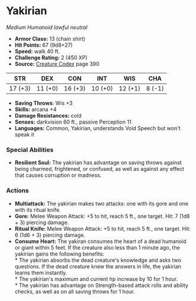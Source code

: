 # Yakirian

*Medium* *Humanoid* *lawful neutral*

- **Armor Class:** 13 (chain shirt)
- **Hit Points:** 67 (9d8+27)
- **Speed:** walk 40 ft.
- **Challenge Rating:** 2 (450 XP)
- **Source:** [Creature Codex](https://koboldpress.com/kpstore/product/creature-codex-for-5th-edition-dnd) page 390

| STR | DEX | CON | INT | WIS | CHA |
| --- | --- | --- | --- | --- | --- |
| 17 (+3) | 11 (+0) | 16 (+3) | 10 (+0) | 12 (+1) | 8 (-1) |

- **Saving Throws**: Wis +3
- **Skills:** arcana +4
- **Damage Resistances:** cold
- **Senses:** darkvision 60 ft., passive Perception 11
- **Languages:** Common, Yakirian, understands Void Speech but won't speak it

### Special Abilities

- **Resilient Soul:** The yakirian has advantage on saving throws against being charmed, frightened, or confused, as well as against any effect that causes corruption or madness.

### Actions

- **Multiattack:** The yakirian makes two attacks: one with its gore and one with its ritual knife.
- **Gore:** Melee Weapon Attack: +5 to hit, reach 5 ft., one target. Hit: 7 (1d8 + 3) piercing damage.
- **Ritual Knife:** Melee Weapon Attack: +5 to hit, reach 5 ft., one target. Hit: 6 (1d6 + 3) piercing damage.
- **Consume Heart:** The yakiran consumes the heart of a dead humanoid or giant within 5 feet. If the creature also less than 1 minute ago, the yakirian gains the following benefits: <br>* The yakirian absorbs the dead creature's knowledge and asks two questions. If the dead creature knew the answers in life, the yakirian learns them instantly. <br>* The yakirian's maximum and current hp increase by 10 for 1 hour. <br>* The yakirian has advantage on Strength-based attack rolls and ability checks, as well as on all saving throws for 1 hour.


